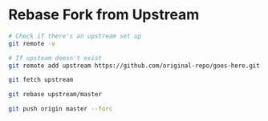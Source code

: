 # Rebase Fork from Upstream

```bash
# Check if there's an upstream set up
git remote -v

# If upsteam doesn't exist
git remote add upstream https://github.com/original-repo/goes-here.git

git fetch upstream

git rebase upstream/master

git push origin master --forc
```
